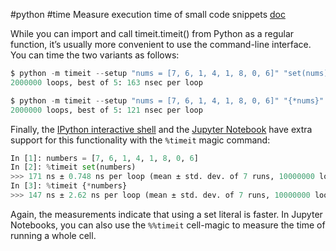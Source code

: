 #python #time 
Measure execution time of small code snippets
[doc](https://docs.python.org/3/library/timeit.html)

While you can import and call timeit.timeit() from Python as a regular function, it’s usually more convenient to use the command-line interface. You can time the two variants as follows:
```python
$ python -m timeit --setup "nums = [7, 6, 1, 4, 1, 8, 0, 6]" "set(nums)"
2000000 loops, best of 5: 163 nsec per loop

$ python -m timeit --setup "nums = [7, 6, 1, 4, 1, 8, 0, 6]" "{*nums}"
2000000 loops, best of 5: 121 nsec per loop
```

Finally, the [IPython interactive shell](https://ipython.org/) and the [Jupyter Notebook](https://realpython.com/jupyter-notebook-introduction/) have extra support for this functionality with the `%timeit` magic command:
```python
In [1]: numbers = [7, 6, 1, 4, 1, 8, 0, 6]
In [2]: %timeit set(numbers) 
>>> 171 ns ± 0.748 ns per loop (mean ± std. dev. of 7 runs, 10000000 loops each)
In [3]: %timeit {*numbers} 
>>> 147 ns ± 2.62 ns per loop (mean ± std. dev. of 7 runs, 10000000 loops each)
```
Again, the measurements indicate that using a set literal is faster. In Jupyter Notebooks, you can also use the `%%timeit` cell-magic to measure the time of running a whole cell.